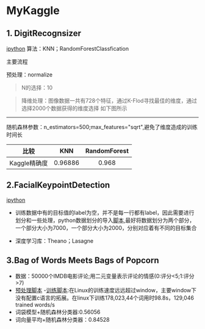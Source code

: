 # MyKaggle

## 1. DigitRecognsizer
[ipython](https://github.com/IgowWang/MyKaggle/blob/master/DigitRecognizer/DigitRecognsizer.ipynb)
算法：KNN；RandomForestClassfication

主要流程
>
预处理：normalize

>N的选择：10

>降维处理：图像数据一共有728个特征，通过K-Flod寻找最佳的维度，通过选择2000个数据获得的维度选择
如下图所示
[](https://github.com/IgowWang/MyKaggle/blob/master/DigitRecognizer/data/dim.png)


-----
随机森林参数：n_estimators=500;max_features="sqrt",避免了维度造成的训练时间长


|比较|KNN|RandomForest|
|----|:-----:|:-----:|
|Kaggle精确度|0.96886|0.968|

## 2.FacialKeypointDetection
[ipython](https://github.com/IgowWang/MyKaggle/blob/master/FacialKeypointsDetection/FacialKeypointsDetection.ipynb)


- 训练数据中有的目标值的label为空，并不是每一行都有label，因此需要进行划分和一些处理，python数据划分的导入[脚本](),最好将数据划分为两个部分，一个部分大小为7000，一个部分大小为2000，分别对应着有不同的目标集合

- 深度学习库：Theano；Lasagne


## 3.Bag of Words Meets Bags of Popcorn

- 数据：50000个IMDB电影评论;用二元变量表示评论的情感(0:评分<5;1:评分>7)
- [预处理脚本](https://github.com/IgowWang/MyKaggle/blob/master/BagOfWordsMeetsBagsOfPopcorn/loadData.py)
-[训练脚本](https://github.com/IgowWang/MyKaggle/blob/master/BagOfWordsMeetsBagsOfPopcorn/trainWord2vec.py):在Linux的训练速度远远超过window，主要window下没有配置c语言的拓展。在linux下训练178,023,44个词用时98.8s，129,046 trained words/s
- 词袋模型+随机森林分类器:0.56056
- 词向量平均+随机森林分类器：0.84528
